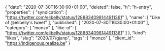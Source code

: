 {
  "date": "2020-07-30T16:30:00+01:00",
  "deleted": false,
  "h": "h-entry",
  "properties": {
    "syndication": [
      "https://twitter.com/elibelly/status/1288834098144911361"
    ],
    "name": [
      "Like of @elibelly's tweet"
    ],
    "published": [
      "2020-07-30T16:30:00+01:00"
    ],
    "category": [
      "monzo"
    ],
    "like-of": [
      "https://twitter.com/elibelly/status/1288834098144911361"
    ]
  },
  "kind": "likes",
  "slug": "2020/07/gjanp",
  "tags": [
    "monzo"
  ],
  "client_id": "https://indigenous.realize.be"
}
